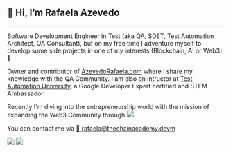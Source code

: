 ## 👋 Hi, I’m Rafaela Azevedo
---

Software Development Engineer in Test (aka QA, SDET, Test Automation Architect, QA Consultant), but on my free time I adventure myself to develop some side projects in one of my interests (Blockchain, AI or Web3) 🚀. 

Owner and contributor of <a href="https://azevedorafaela.com" target="_blank">AzevedoRafaela.com</a> where I share my knowledge with the QA Community. I am also an intructor at <a href="https://testautomationu.applitools.com/instructors/rafaela_azevedo.html" target="_blank">Test Automation University</a>, a Google Developer Expert certified and STEM Ambassador
 
Recently I'm diving into the entrepreneurship world with the mission of expanding the Web3 Community through <a href="https://cryptacademy.co" target="_blank"><img src="https://img.shields.io/static/v1?label=_&message=Cryptacademy&color=lightgrey"></a>

You can contact me via   <a href="rafaela@thechainacademy.dev" target="_blank">📧 rafaela@thechainacademy.devm</a>
<div align="left">
  <p></p>
  <a href="https://www.linkedin.com/in/azevedorafaela/" target="_blank"><img src="https://img.shields.io/badge/-LinkedIn-%230077B5?style=for-the-badge&logo=linkedin&logoColor=white" target="_blank"></a>  
  <a href="https://twitter.com/azevedorafa_com" target="_blank"><img src="https://img.shields.io/badge/Twitter-1DA1F2?style=for-the-badge&logo=linkedin&logoColor=white" target="_blank"></a>
</div>
